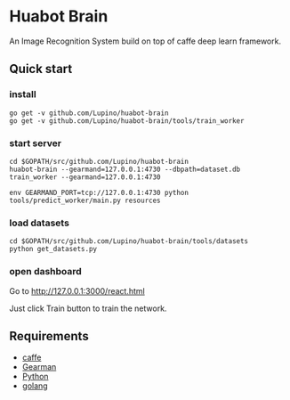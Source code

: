Huabot Brain
============

An Image Recognition System build on top of caffe deep learn framework.

Quick start
-----------

### install

    go get -v github.com/Lupino/huabot-brain
    go get -v github.com/Lupino/huabot-brain/tools/train_worker

### start server

    cd $GOPATH/src/github.com/Lupino/huabot-brain
    huabot-brain --gearmand=127.0.0.1:4730 --dbpath=dataset.db
    train_worker --gearmand=127.0.0.1:4730

    env GEARMAND_PORT=tcp://127.0.0.1:4730 python tools/predict_worker/main.py resources

### load datasets

    cd $GOPATH/src/github.com/Lupino/huabot-brain/tools/datasets
    python get_datasets.py

### open dashboard

Go to <http://127.0.0.1:3000/react.html>

Just click Train button to train the network.

Requirements
------------

* [caffe](http://caffe.berkeleyvision.org/)
* [Gearman](http://gearman.org)
* [Python](http://python.org)
* [golang](http://golang.org)
